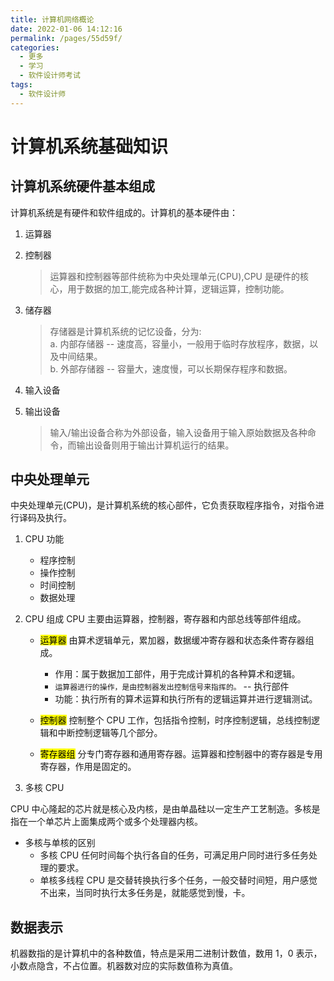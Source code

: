 ```yaml
---
title: 计算机网络概论
date: 2022-01-06 14:12:16
permalink: /pages/55d59f/
categories:
  - 更多
  - 学习
  - 软件设计师考试
tags:
  - 软件设计师
---
```


# 计算机系统基础知识

## 计算机系统硬件基本组成

计算机系统是有硬件和软件组成的。计算机的基本硬件由：

1. 运算器
2. 控制器
   > 运算器和控制器等部件统称为中央处理单元(CPU),CPU 是硬件的核心，用于数据的加工,能完成各种计算，逻辑运算，控制功能。
3. 储存器

   > 存储器是计算机系统的记忆设备，分为:  
   > a. 内部存储器 -- 速度高，容量小，一般用于临时存放程序，数据，以及中间结果。  
   > b. 外部存储器 -- 容量大，速度慢，可以长期保存程序和数据。

4. 输入设备
5. 输出设备
   > 输入/输出设备合称为外部设备，输入设备用于输入原始数据及各种命令，而输出设备则用于输出计算机运行的结果。

## 中央处理单元

中央处理单元(CPU)，是计算机系统的核心部件，它负责获取程序指令，对指令进行译码及执行。

1. CPU 功能

   - 程序控制
   - 操作控制
   - 时间控制
   - 数据处理

2. CPU 组成
   CPU 主要由运算器，控制器，寄存器和内部总线等部件组成。

   - <mark>运算器</mark> 由算术逻辑单元，累加器，数据缓冲寄存器和状态条件寄存器组成。

     - 作用：属于数据加工部件，用于完成计算机的各种算术和逻辑。
     - `运算器进行的操作，是由控制器发出控制信号来指挥的。` -- 执行部件
     - 功能：执行所有的算术运算和执行所有的逻辑运算并进行逻辑测试。

   - <mark>控制器</mark> 控制整个 CPU 工作，包括指令控制，时序控制逻辑，总线控制逻辑和中断控制逻辑等几个部分。
   - <mark>寄存器组</mark> 分专门寄存器和通用寄存器。运算器和控制器中的寄存器是专用寄存器，作用是固定的。

3. 多核 CPU

CPU 中心隆起的芯片就是核心及内核，是由单晶硅以一定生产工艺制造。多核是指在一个单芯片上面集成两个或多个处理器内核。

- 多核与单核的区别
  - 多核 CPU 任何时间每个执行各自的任务，可满足用户同时进行多任务处理的要求。
  - 单核多线程 CPU 是交替转换执行多个任务，一般交替时间短，用户感觉不出来，当同时执行太多任务是，就能感觉到慢，卡。

## 数据表示

机器数指的是计算机中的各种数值，特点是采用二进制计数值，数用 1，0 表示，小数点隐含，不占位置。机器数对应的实际数值称为真值。
